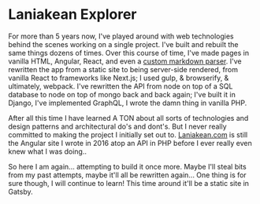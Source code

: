 # Laniakean Explorer

For more than 5 years now, I've played around with web technologies behind the scenes working on a single project. I've built and rebuilt the same things dozens of times. Over this course of time, I've made pages in vanilla HTML, Angular, React, and even a [custom markdown parser](https://github.com/pirtleshell/lanex-renderer). I've rewritten the app from a static site to being server-side rendered, from vanilla React to frameworks like Next.js; I used gulp, & browserify, & ultimately, webpack. I've rewritten the API from node on top of a SQL database to node on top of mongo back and back again; I've built it in Django, I've implemented GraphQL, I wrote the damn thing in vanilla PHP.

After all this time I have learned A TON about all sorts of technologies and design patterns and architectural do's and dont's. But I never really committed to making the project I initially set out to. [Laniakean.com](https://laniakean.com/) is still the Angular site I wrote in 2016 atop an API in PHP before I ever really even knew what I was doing..

So here I am again... attempting to build it once more. Maybe I'll steal bits from my past attempts, maybe it'll all be rewritten again... One thing is for sure though, I will continue to learn! This time around it'll be a static site in Gatsby.
